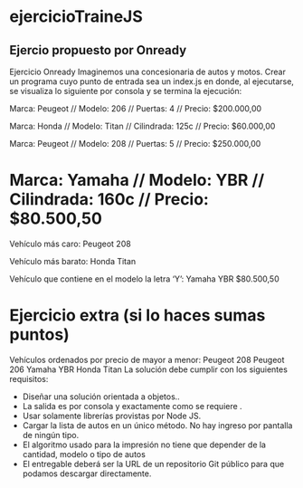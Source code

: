 # ejercicioTraineJS

## Ejercio propuesto por Onready

Ejercicio Onready
Imaginemos una concesionaria de autos y motos.
Crear un programa cuyo punto de entrada sea un index.js en donde, al ejecutarse, se
visualiza lo siguiente por consola y se termina la ejecución:

Marca: Peugeot // Modelo: 206 // Puertas: 4 // Precio: $200.000,00

Marca: Honda // Modelo: Titan // Cilindrada: 125c // Precio: $60.000,00

Marca: Peugeot // Modelo: 208 // Puertas: 5 // Precio: $250.000,00

Marca: Yamaha // Modelo: YBR // Cilindrada: 160c // Precio: $80.500,50
=============================
Vehículo más caro: Peugeot 208

Vehículo más barato: Honda Titan

Vehículo que contiene en el modelo la letra ‘Y’: Yamaha YBR \$80.500,50

Ejercicio extra (si lo haces sumas puntos)
=============================
Vehículos ordenados por precio de mayor a menor:
Peugeot 208
Peugeot 206
Yamaha YBR
Honda Titan
La solución debe cumplir con los siguientes requisitos:

- Diseñar una solución orientada a objetos..
- La salida es por consola y exactamente como se requiere .
- Usar solamente librerías provistas por Node JS.
- Cargar la lista de autos en un único método. No hay ingreso por pantalla de ningún tipo.
- El algoritmo usado para la impresión no tiene que depender de la cantidad, modelo o tipo
  de autos
- El entregable deberá ser la URL de un repositorio Git público para que podamos
  descargar directamente.
